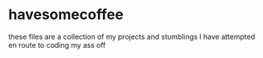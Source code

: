 # havesomecoffee
these files are a collection of my projects and stumblings I have attempted en route to coding my ass off

